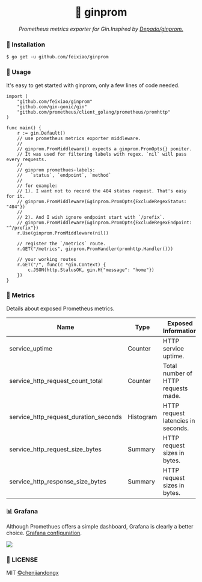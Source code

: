 <h1 align="center">📡 ginprom</h1>
<p align="center">
    <em>Prometheus metrics exporter for Gin.Inspired by <a href="https://github.com/Depado/ginprom">Depado/ginprom.</a></em>
</p>

### 🔰 Installation

```shell
$ go get -u github.com/feixiao/ginprom
```

### 📝 Usage

It's easy to get started with ginprom, only a few lines of code needed.

```golang
import (
	"github.com/feixiao/ginprom"
	"github.com/gin-gonic/gin"
	"github.com/prometheus/client_golang/prometheus/promhttp"
)

func main() {
    r := gin.Default()
	// use prometheus metrics exporter middleware.
	//
	// ginprom.PromMiddleware() expects a ginprom.PromOpts{} poniter.
	// It was used for filtering labels with regex. `nil` will pass every requests.
	//
	// ginprom promethues-labels: 
	//   `status`, `endpoint`, `method`
	//
	// for example:
	// 1). I want not to record the 404 status request. That's easy for it.
	// ginprom.PromMiddleware(&ginprom.PromOpts{ExcludeRegexStatus: "404"})
	//
	// 2). And I wish ignore endpoint start with `/prefix`.
	// ginprom.PromMiddleware(&ginprom.PromOpts{ExcludeRegexEndpoint: "^/prefix"})
	r.Use(ginprom.PromMiddleware(nil))

    // register the `/metrics` route.
	r.GET("/metrics", ginprom.PromHandler(promhttp.Handler()))

    // your working routes
	r.GET("/", func(c *gin.Context) {
		c.JSON(http.StatusOK, gin.H{"message": "home"})
    })
}
```

### 🎉 Metrics

Details about exposed Prometheus metrics.

| Name | Type | Exposed Information |
| ---- | ---- | ---------------------|
| service_uptime						| Counter	| HTTP service uptime. |
| service_http_request_count_total		| Counter	| Total number of HTTP requests made. |
| service_http_request_duration_seconds | Histogram | HTTP request latencies in seconds. |
| service_http_request_size_bytes 		| Summary	| HTTP request sizes in bytes. |
| service_http_response_size_bytes 		| Summary	|HTTP request sizes in bytes. |


### 📊 Grafana

Although Promethues offers a simple dashboard, Grafana is clearly a better choice. [Grafana configuration](./ginprom-service.json).

![](https://user-images.githubusercontent.com/19553554/65812184-19a5a000-e1f6-11e9-8881-e0c260196bc9.png)


### 📃 LICENSE

MIT [©chenjiandongx](https://github.com/chenjiandongx)
